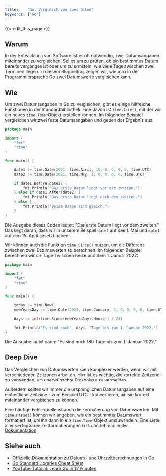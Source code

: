 ```yaml
---
title:    "Go: Vergleich von zwei Daten"
keywords: ["Go"]
---
```


{{< edit_this_page >}}

## Warum

In der Entwicklung von Software ist es oft notwendig, zwei Datumsangaben miteinander zu vergleichen. Sei es um zu prüfen, ob ein bestimmtes Datum bereits vergangen ist oder um zu ermitteln, wie viele Tage zwischen zwei Terminen liegen. In diesem Blogbeitrag zeigen wir, wie man in der Programmiersprache Go zwei Datumswerte vergleichen kann.

## Wie

Um zwei Datumsangaben in Go zu vergleichen, gibt es einige hilfreiche Funktionen in der Standardbibliothek. Eine davon ist `time.Date()`, mit der wir ein neues `time.Time`-Objekt erstellen können. Im folgenden Beispiel vergleichen wir zwei feste Datumsangaben und geben das Ergebnis aus:

```Go
package main

import (
	"fmt"
	"time"
)

func main() {

	date1 := time.Date(2021, time.April, 15, 0, 0, 0, 0, time.UTC)
	date2 := time.Date(2021, time.May, 1, 0, 0, 0, 0, time.UTC)

	if date1.Before(date2) {
		fmt.Println("Das erste Datum liegt vor dem zweiten.")
	} else if date1.After(date2) {
		fmt.Println("Das erste Datum liegt nach dem zweiten.")
	} else {
		fmt.Println("Beide Daten sind gleich.")
	}
}
```

Die Ausgabe dieses Codes lautet: "Das erste Datum liegt vor dem zweiten." Das liegt daran, dass wir in unserem Beispiel `date2` auf den 1. Mai und `date1` auf den 15. April gesetzt haben.

Wir können auch die Funktion `time.Since()` nutzen, um die Differenz zwischen zwei Datumswerten zu berechnen. Im folgenden Beispiel berechnen wir die Tage zwischen heute und dem 1. Januar 2022:

```Go
package main

import (
	"fmt"
	"time"
)

func main() {

	today := time.Now()
	newYearsDay := time.Date(2022, time.January, 1, 0, 0, 0, 0, time.UTC)

	days := int(time.Since(newYearsDay).Hours() / 24)

	fmt.Println("Es sind noch", days, "Tage bis zum 1. Januar 2022.")
}
```

Die Ausgabe lautet dann: "Es sind noch 180 Tage bis zum 1. Januar 2022."

## Deep Dive

Das Vergleichen von Datumswerten kann komplexer werden, wenn wir mit verschiedenen Zeitzonen arbeiten. Hier ist es wichtig, die korrekte Zeitzone zu verwenden, um unerwünschte Ergebnisse zu vermeiden.

Außerdem sollten wir immer die ursprünglichen Datumsangaben auf eine einheitliche Zeitzone - zum Beispiel UTC - konvertieren, um sie korrekt miteinander vergleichen zu können.

Eine häufige Fehlerquelle ist auch die Formatierung von Datumswerten. Mit `time.Parse()` können wir angeben, wie ein bestimmter Datumswert formatiert ist, um ihn dann in ein `time.Time`-Objekt umzuwandeln. Eine Liste aller verfügbaren Zeitformatierungen in Go findet man in der [Dokumentation](https://golang.org/pkg/time/#pkg-constants).

## Siehe auch

- [Offizielle Dokumentation zu Datums- und Uhrzeitberechnungen in Go](https://golang.org/pkg/time/)
- [Go Standard Libraries Cheat Sheet](https://medium.com/@cjus/cheat-sheet-go-standard-libraries-92211c1c0a14)
- [YouTube-Tutorial: Learn Go in 12 Minuten](https://www.youtube.com/watch?v=C8LgvuEBraI)